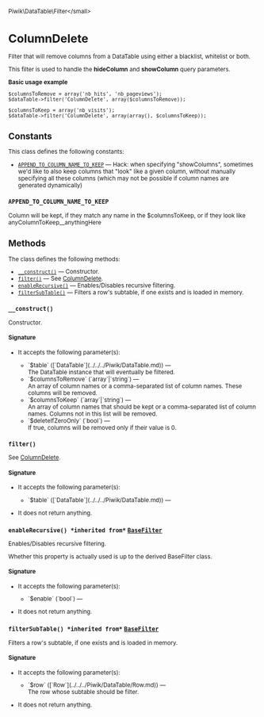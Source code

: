 <small>Piwik\DataTable\Filter\</small>

ColumnDelete
============

Filter that will remove columns from a DataTable using either a blacklist, whitelist or both.

This filter is used to handle the **hideColumn** and **showColumn** query parameters.

**Basic usage example**

    $columnsToRemove = array('nb_hits', 'nb_pageviews');
    $dataTable->filter('ColumnDelete', array($columnsToRemove));

    $columnsToKeep = array('nb_visits');
    $dataTable->filter('ColumnDelete', array(array(), $columnsToKeep));

Constants
---------

This class defines the following constants:

- [`APPEND_TO_COLUMN_NAME_TO_KEEP`](#append_to_column_name_to_keep) &mdash; Hack: when specifying "showColumns", sometimes we'd like to also keep columns that "look" like a given column, without manually specifying all these columns (which may not be possible if column names are generated dynamically)
<a name="append_to_column_name_to_keep" id="append_to_column_name_to_keep"></a>
<a name="APPEND_TO_COLUMN_NAME_TO_KEEP" id="APPEND_TO_COLUMN_NAME_TO_KEEP"></a>
### `APPEND_TO_COLUMN_NAME_TO_KEEP`

Column will be kept, if they match any name in the $columnsToKeep, or if they look like anyColumnToKeep__anythingHere

Methods
-------

The class defines the following methods:

- [`__construct()`](#__construct) &mdash; Constructor.
- [`filter()`](#filter) &mdash; See [ColumnDelete](/api-reference/Piwik/DataTable/Filter/ColumnDelete).
- [`enableRecursive()`](#enablerecursive) &mdash; Enables/Disables recursive filtering.
- [`filterSubTable()`](#filtersubtable) &mdash; Filters a row's subtable, if one exists and is loaded in memory.

<a name="__construct" id="__construct"></a>
<a name="__construct" id="__construct"></a>
### `__construct() `
Constructor.

#### Signature

-  It accepts the following parameter(s):

   <ul>
   <li>
      <div markdown="1" class="parameter">
      `$table` ([`DataTable`](../../../Piwik/DataTable.md)) &mdash;

      <div markdown="1" class="param-desc"> The DataTable instance that will eventually be filtered.</div>

      <div style="clear:both;"/>

      </div>
   </li>
   <li>
      <div markdown="1" class="parameter">
      `$columnsToRemove` (`array`|`string`) &mdash;

      <div markdown="1" class="param-desc"> An array of column names or a comma-separated list of column names. These columns will be removed.</div>

      <div style="clear:both;"/>

      </div>
   </li>
   <li>
      <div markdown="1" class="parameter">
      `$columnsToKeep` (`array`|`string`) &mdash;

      <div markdown="1" class="param-desc"> An array of column names that should be kept or a comma-separated list of column names. Columns not in this list will be removed.</div>

      <div style="clear:both;"/>

      </div>
   </li>
   <li>
      <div markdown="1" class="parameter">
      `$deleteIfZeroOnly` (`bool`) &mdash;

      <div markdown="1" class="param-desc"> If true, columns will be removed only if their value is 0.</div>

      <div style="clear:both;"/>

      </div>
   </li>
   </ul>

<a name="filter" id="filter"></a>
<a name="filter" id="filter"></a>
### `filter() `
See [ColumnDelete](/api-reference/Piwik/DataTable/Filter/ColumnDelete).

#### Signature

-  It accepts the following parameter(s):

   <ul>
   <li>
      <div markdown="1" class="parameter">
      `$table` ([`DataTable`](../../../Piwik/DataTable.md)) &mdash;

      <div markdown="1" class="param-desc"></div>

      <div style="clear:both;"/>

      </div>
   </li>
   </ul>
- It does not return anything.

<a name="enablerecursive" id="enablerecursive"></a>
<a name="enableRecursive" id="enableRecursive"></a>
### `enableRecursive() *inherited from*` [`BaseFilter`](../../../Piwik/DataTable/BaseFilter.md)
Enables/Disables recursive filtering.

Whether this property is actually used
is up to the derived BaseFilter class.

#### Signature

-  It accepts the following parameter(s):

   <ul>
   <li>
      <div markdown="1" class="parameter">
      `$enable` (`bool`) &mdash;

      <div markdown="1" class="param-desc"></div>

      <div style="clear:both;"/>

      </div>
   </li>
   </ul>
- It does not return anything.

<a name="filtersubtable" id="filtersubtable"></a>
<a name="filterSubTable" id="filterSubTable"></a>
### `filterSubTable() *inherited from*` [`BaseFilter`](../../../Piwik/DataTable/BaseFilter.md)
Filters a row's subtable, if one exists and is loaded in memory.

#### Signature

-  It accepts the following parameter(s):

   <ul>
   <li>
      <div markdown="1" class="parameter">
      `$row` ([`Row`](../../../Piwik/DataTable/Row.md)) &mdash;

      <div markdown="1" class="param-desc"> The row whose subtable should be filter.</div>

      <div style="clear:both;"/>

      </div>
   </li>
   </ul>
- It does not return anything.

